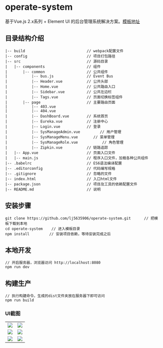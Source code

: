 # operate-system #
基于Vue.js 2.x系列 + Element UI 的后台管理系统解决方案。[模板地址](https://www.github.com/lin-xin/vue-manage-system)


## 目录结构介绍 ##

	|-- build                            // webpack配置文件
	|-- config                           // 项目打包路径
	|-- src                              // 源码目录
	|   |-- components                   // 组件
	|       |-- common                   // 公共组件
	|           |-- bus.js           	 // Event Bus
	|           |-- Header.vue           // 公共头部
	|           |-- Home.vue           	 // 公共路由入口
	|           |-- Sidebar.vue          // 公共左边栏
	|           |-- Tags.vue           	 // 页面切换标签组件
	|       |-- page                   	 // 主要路由页面
	|           |-- 403.vue
	|           |-- 404.vue
	|           |-- DashBoard.vue        // 系统首页
	|           |-- Eureka.vue           // 注册中心
	|           |-- Login.vue          	 // 登录
	|           |-- SysManageAdmin.vue         // 用户管理
	|           |-- SysManageMenu.vue       // 菜单管理
	|           |-- SysManageRole.vue           // 角色管理
	|           |-- Zipkin.vue           // 链路追踪
	|   |-- App.vue                      // 页面入口文件
	|   |-- main.js                      // 程序入口文件，加载各种公共组件
	|-- .babelrc                         // ES6语法编译配置
	|-- .editorconfig                    // 代码编写规格
	|-- .gitignore                       // 忽略的文件
	|-- index.html                       // 入口html文件
	|-- package.json                     // 项目及工具的依赖配置文件
	|-- README.md                        // 说明


## 安装步骤 ##

	git clone https://github.com/lj5635906/operate-system.git      // 把模板下载到本地
	cd operate-system    // 进入模板目录
	npm install         // 安装项目依赖，等待安装完成之后

## 本地开发 ##

	// 开启服务器，浏览器访问 http://localhost:8080
	npm run dev

## 构建生产 ##

	// 执行构建命令，生成的dist文件夹放在服务器下即可访问
	npm run build



 ### UI截图

 <table>
     <tr>
         <td><img src="https://picabstract-preview-ftn.weiyun.com/ftn_pic_abs_v3/9f92fd5340b915bd52f04ba0b0af5d4f50fc7cfe5bef15bec90358a8f0e987175ebf78c46f040d7827a3278c12d4bfba?pictype=scale&from=30113&version=3.3.3.3&uin=190642964&fname=4SZ_H%4035%28%40YP%28OQKJHUPD_Y.jpg&size=750"/></td>
         <td><img src="https://picabstract-preview-ftn.weiyun.com/ftn_pic_abs_v3/725f3c483a4f69bf6f648776b881ed685b9e9b7eff823d43124a24914dc5f4d85b1cdfe2ef7830f5c2875fefe2686674?pictype=scale&from=30113&version=3.3.3.3&uin=190642964&fname=%28TH%24G%29_SV%7DT3G%29PF%298%24W9CU.jpg&size=750"/></td>
     </tr>
     <tr>
          <td><img src="https://picabstract-preview-ftn.weiyun.com/ftn_pic_abs_v3/89d71abb973a809d050a2ed9e9de13eedc04d81972288f0bc9d4f179527173b0fd91b6821ca441c935f860ee41ec7c66?pictype=scale&from=30113&version=3.3.3.3&uin=190642964&fname=%5D%24OPZ6%29HXD99%25%7B%6063X%60H%248Q.jpg&size=750"/></td>
          <td><img src="https://picabstract-preview-ftn.weiyun.com/ftn_pic_abs_v3/2b0e366fcd7302447ba9ee3fe07aaad8abb361955fd7aeb206fe2ef7572b36cfa57b3378e4db80bfc5dc82ce92872b6f?pictype=scale&from=30113&version=3.3.3.3&uin=190642964&fname=%24Q49DYA69J5RMTU%60X8%608L79.jpg&size=750"/></td>
     </tr>
     <tr>
           <td><img src="https://picabstract-preview-ftn.weiyun.com/ftn_pic_abs_v3/c90334864e32cb2b63441a99b9568c5bf434fec970d0ab437ba30939fcd8fa1afa4e655b2a54ab597f8278affc248820?pictype=scale&from=30113&version=3.3.3.3&uin=190642964&fname=~%7B%25%7DR%7B9%60WE_%7DN%60O%5D%25A%5BS%2924.jpg&size=750"/></td>
           <td><img src="https://picabstract-preview-ftn.weiyun.com/ftn_pic_abs_v3/313b2c5f50be650656751740f57685c5515ca8fd0991c8edbf9df80ab87e43fbb2c301e2ded2a7968995a1b11602406f?pictype=scale&from=30113&version=3.3.3.3&uin=190642964&fname=63%24_WLZFVEPNG2S7MGYL%289I.jpg&size=750"/></td>
     </tr>
 </table>
